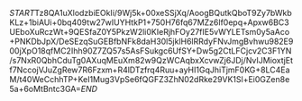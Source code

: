 $START$Tz8QA1uXlodzbiEOkIi/9Wj5k+00xeSSjXq/AoogBQutkQboT9Zy7bWkbKLz+1biAUi+0bq409tw27wIUYHtkP1+750H76fq67MZz6lf0epq+Apxw6BC3UEboXuRczWt+9QESfaZ0Y5PkzW2li0KIeRjhFOy27fIE5vWYLETsm0y5aAco+PNKDbJpX/DeSEzqSuGEBfbNFk8daH30l5jklH6lRRdyFNvJmgBvhwu982E900jXpO18qfMC2Ihh90Z7ZQ57s5AsFSukgc6UfSY+Dw5g2CtLFCjcv2C3F1YN/s7NxR0QbhCduTg0AXuqMEuXm82w9QzWCAqbxXcvwZj6JDj/NvIJMioxtjEtf7NccojVJuZgRew7R6Fzxm+R4lDTzfrq4Ruu+ayHI1GqJhiTjmF0KG+8LC4EaM/t40WeCchhTP+KeI1Mug3VpSe6fQGFZ3ZhN02dRke29VK1Sl+Ei0GZen8e5a+6oMtBntc3GA=$END$